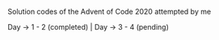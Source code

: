 Solution codes of the Advent of Code 2020 attempted by me

Day -> 1 - 2 (completed) | 
Day -> 3 - 4 (pending)
